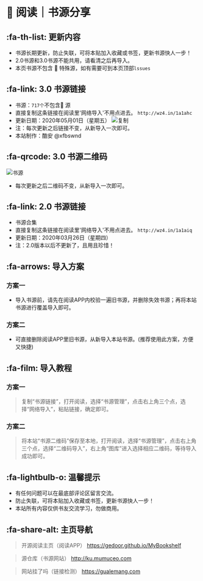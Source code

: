 # 📖 阅读｜书源分享

##  :fa-th-list: 更新内容

- 书源长期更新，防止失联，可将本贴加入收藏或书签，更新书源快人一步！
- 2.0书源和3.0书源不能共用，请看清之后再导入。
- 本页书源不包含 :underage: 特殊源，如有需要可到本页顶部`lssues`

##  :fa-link: 3.0 书源链接

- 书源：`717个`不包含:underage: 源
- 直接复制这条链接在阅读里'网络导入'不用点进去。
`http://wz4.in/1a1ahc`
- 更新日期：2020年05月01日（星期五）
![复制](https://images.gitee.com/uploads/images/2020/0328/212958_7fd65271_5572791.png "复制.png")
- 注：每次更新之后链接不变，从新导入一次即可。
- 本站制作：酷安 @xfbswnd

##  :fa-qrcode: 3.0 书源二维码

![书源](https://images.gitee.com/uploads/images/2020/0314/020221_e8648efa_5572791.png "101499098.png")
- 每次更新之后二维码不变，从新导入一次即可。

##  :fa-link: 2.0 书源链接

- 书源合集
- 直接复制这条链接在阅读里'网络导入'不用点进去。
`http://wz4.in/1a1aiq`
- 更新日期：2020年03月26日（星期四）
- 注：2.0版本以后不更新了，且用且珍惜！

##  :fa-arrows: 导入方案

### 方案一
- 导入书源前，请先在阅读APP内校验一遍旧书源，并删除失效书源；再将本站书源进行覆盖导入即可。

### 方案二
- 可直接删除阅读APP里旧书源，从新导入本站书源。(推荐使用此方案，方便又快捷)


##  :fa-film: 导入教程

### 方案一
> 复制“书源链接”，打开阅读，选择“书源管理”，点击右上角三个点，选择“网络导入”，粘贴链接，确定即可。

### 方案二
> 将本站“书源二维码”保存至本地，打开阅读，选择“书源管理”，点击右上角三个点，选择“二维码导入”，右上角“图库”进入选择相应二维码，等待导入成功即可。

##  :fa-lightbulb-o: 温馨提示

- 有任何问题可以在最底部评论区留言交流。
- 防止失联，可将本贴加入收藏或书签，更新书源快人一步！
- 本站所有内容仅供书友交流学习，勿做商用。

##   :fa-share-alt: 主页导航

> 开源阅读主页（阅读APP）
https://gedoor.github.io/MyBookshelf

> 源仓库（书源网站）
http://ku.mumuceo.com

> 网站挂了吗（链接检测）
https://gualemang.com